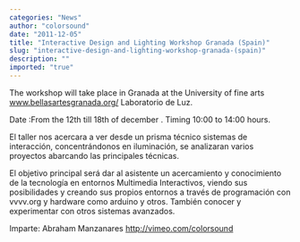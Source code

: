 ```yaml
---
categories: "News"
author: "colorsound"
date: "2011-12-05"
title: "Interactive Design and Lighting Workshop Granada (Spain)"
slug: "interactive-design-and-lighting-workshop-granada-(spain)"
description: ""
imported: "true"
---
```



The workshop will take place in Granada at the University of fine arts www.bellasartesgranada.org/
Laboratorio de Luz.

Date :From the 12th till 18th of december .
Timing 10:00 to 14:00 hours.

El taller nos acercara a ver desde un prisma técnico sistemas de  interacción, concentrándonos en iluminación, se analizaran varios proyectos abarcando las principales técnicas. 

El objetivo principal será dar al asistente  un acercamiento y conocimiento de la tecnología en entornos Multimedia Interactivos, viendo sus posibilidades y creando sus propios entornos a través de programación con vvvv.org y hardware como arduino y otros. También conocer y experimentar con otros sistemas avanzados. 

Imparte: Abraham Manzanares 
http://vimeo.com/colorsound

